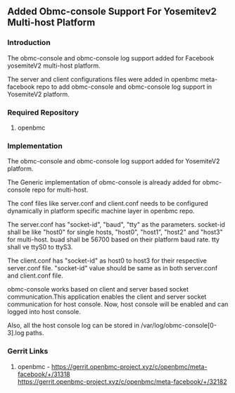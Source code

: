 ## Added Obmc-console Support For Yosemitev2 Multi-host Platform

### Introduction

The obmc-console and obmc-console log support added for Facebook yosemiteV2
multi-host platform.

The server and client configurations files were added in openbmc meta-facebook
repo to add obmc-console and obmc-console log support in YosemiteV2 platform.

### Required Repository

1. openbmc

### Implementation

The obmc-console and obmc-console log support added for YosemiteV2 platform.

The Generic implementation of obmc-console is already added for obmc-console
repo for multi-host. 

The conf files like server.conf and client.conf needs to be configured
dynamically in platform specific machine layer in openbmc repo.

The server.conf has "socket-id", "baud", "tty" as the parameters.
socket-id shall be like "host0" for single hosts, "host0", "host1", "host2"
and "host3" for multi-host. buad shall be 56700 based on their platform baud rate.
tty shall ve ttyS0 to ttyS3.

The client.conf has "socket-id" as host0 to host3 for their respective server.conf
file. "socket-id" value should be same as in both server.conf and client.conf file.

obmc-console works based on client and server based socket communication.This
application enables the client and server socket communication for host console.
Now, host console will be enabled and can logged into host console.

Also, all the host console log can be stored in /var/log/obmc-console[0-3].log paths.

### Gerrit Links

1. openbmc          - https://gerrit.openbmc-project.xyz/c/openbmc/meta-facebook/+/31318 <br/>
                      https://gerrit.openbmc-project.xyz/c/openbmc/meta-facebook/+/32182
